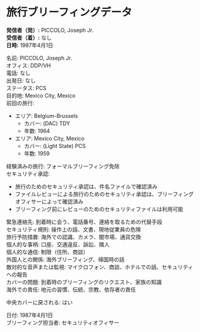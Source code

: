 # 旅行ブリーフィングデータ

**発信者（発）:** PICCOLO, Joseph Jr.  
**受信者（着）:** なし  
**日時:** 1987年4月1日  

名前: PICCOLO, Joseph Jr.  
オフィス: DDP/VH  
電話: なし  
出発日: なし  
ステータス: PCS  
目的地: Mexico City, Mexico  
前回の旅行:  
- エリア: Belgium-Brussels  
  - カバー: (DAC) TDY  
  - 年数: 1964  
- エリア: Mexico City, Mexico  
  - カバー: (Light State) PCS  
  - 年数: 1959  

経験済みの旅行: フォーマルブリーフィング免除  
セキュリティ承認:  
- 旅行のためのセキュリティ承認は、件名ファイルで確認済み  
- ファイルレビューによる旅行のためのセキュリティ承認は、ブリーフィングオフィサーによって確認済み  
- ブリーフィング前にレビューのためのセキュリティファイルは利用可能  

緊急連絡先: 到着時に会う、電話番号、連絡を取るための代替手段  
セキュリティ規則: 操作上の話、文書、現地従業員の危険  
旅行予防措置: 海外での認識、カメラ、闇市場、通貨交換  
個人的な事柄: 口座、交通違反、訴訟、隣人  
個人的な通信: 制限（住所、商談）  
外国人との関係: 海外ブリーフィング、帰国時の話  
敵対的な音声または監視: マイクロフォン、商談、ホテルでの話、セキュリティへの報告  
カバーの問題: 到着時のブリーフィングのリクエスト、家族の知識  
海外での責任: 地元の習慣、伝統、宗教、依存者の責任  

中央カバーに戻される: はい  

日付: 1987年4月1日  
ブリーフィング担当者: セキュリティオフィサー  